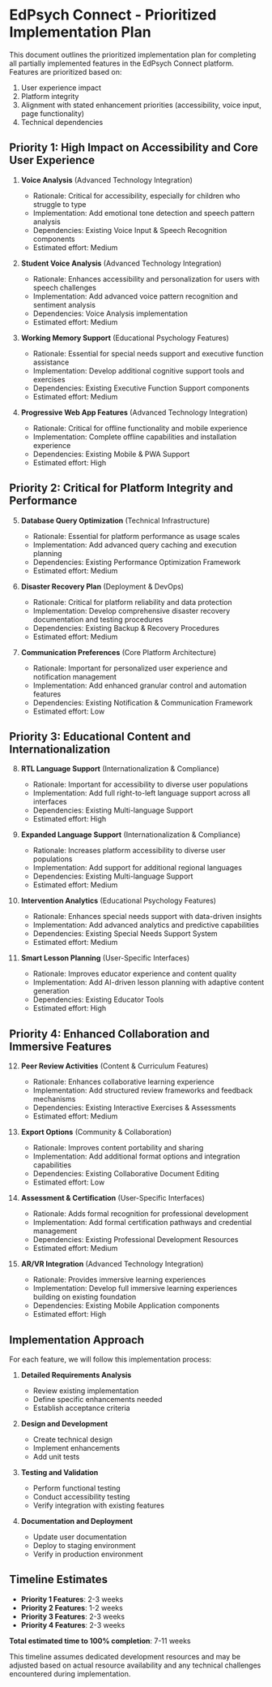 # EdPsych Connect - Prioritized Implementation Plan

This document outlines the prioritized implementation plan for completing all partially implemented features in the EdPsych Connect platform. Features are prioritized based on:
1. User experience impact
2. Platform integrity
3. Alignment with stated enhancement priorities (accessibility, voice input, page functionality)
4. Technical dependencies

## Priority 1: High Impact on Accessibility and Core User Experience

1. **Voice Analysis** (Advanced Technology Integration)
   - Rationale: Critical for accessibility, especially for children who struggle to type
   - Implementation: Add emotional tone detection and speech pattern analysis
   - Dependencies: Existing Voice Input & Speech Recognition components
   - Estimated effort: Medium

2. **Student Voice Analysis** (Advanced Technology Integration)
   - Rationale: Enhances accessibility and personalization for users with speech challenges
   - Implementation: Add advanced voice pattern recognition and sentiment analysis
   - Dependencies: Voice Analysis implementation
   - Estimated effort: Medium

3. **Working Memory Support** (Educational Psychology Features)
   - Rationale: Essential for special needs support and executive function assistance
   - Implementation: Develop additional cognitive support tools and exercises
   - Dependencies: Existing Executive Function Support components
   - Estimated effort: Medium

4. **Progressive Web App Features** (Advanced Technology Integration)
   - Rationale: Critical for offline functionality and mobile experience
   - Implementation: Complete offline capabilities and installation experience
   - Dependencies: Existing Mobile & PWA Support
   - Estimated effort: High

## Priority 2: Critical for Platform Integrity and Performance

5. **Database Query Optimization** (Technical Infrastructure)
   - Rationale: Essential for platform performance as usage scales
   - Implementation: Add advanced query caching and execution planning
   - Dependencies: Existing Performance Optimization Framework
   - Estimated effort: Medium

6. **Disaster Recovery Plan** (Deployment & DevOps)
   - Rationale: Critical for platform reliability and data protection
   - Implementation: Develop comprehensive disaster recovery documentation and testing procedures
   - Dependencies: Existing Backup & Recovery Procedures
   - Estimated effort: Medium

7. **Communication Preferences** (Core Platform Architecture)
   - Rationale: Important for personalized user experience and notification management
   - Implementation: Add enhanced granular control and automation features
   - Dependencies: Existing Notification & Communication Framework
   - Estimated effort: Low

## Priority 3: Educational Content and Internationalization

8. **RTL Language Support** (Internationalization & Compliance)
   - Rationale: Important for accessibility to diverse user populations
   - Implementation: Add full right-to-left language support across all interfaces
   - Dependencies: Existing Multi-language Support
   - Estimated effort: High

9. **Expanded Language Support** (Internationalization & Compliance)
   - Rationale: Increases platform accessibility to diverse user populations
   - Implementation: Add support for additional regional languages
   - Dependencies: Existing Multi-language Support
   - Estimated effort: Medium

10. **Intervention Analytics** (Educational Psychology Features)
    - Rationale: Enhances special needs support with data-driven insights
    - Implementation: Add advanced analytics and predictive capabilities
    - Dependencies: Existing Special Needs Support System
    - Estimated effort: Medium

11. **Smart Lesson Planning** (User-Specific Interfaces)
    - Rationale: Improves educator experience and content quality
    - Implementation: Add AI-driven lesson planning with adaptive content generation
    - Dependencies: Existing Educator Tools
    - Estimated effort: High

## Priority 4: Enhanced Collaboration and Immersive Features

12. **Peer Review Activities** (Content & Curriculum Features)
    - Rationale: Enhances collaborative learning experience
    - Implementation: Add structured review frameworks and feedback mechanisms
    - Dependencies: Existing Interactive Exercises & Assessments
    - Estimated effort: Medium

13. **Export Options** (Community & Collaboration)
    - Rationale: Improves content portability and sharing
    - Implementation: Add additional format options and integration capabilities
    - Dependencies: Existing Collaborative Document Editing
    - Estimated effort: Low

14. **Assessment & Certification** (User-Specific Interfaces)
    - Rationale: Adds formal recognition for professional development
    - Implementation: Add formal certification pathways and credential management
    - Dependencies: Existing Professional Development Resources
    - Estimated effort: Medium

15. **AR/VR Integration** (Advanced Technology Integration)
    - Rationale: Provides immersive learning experiences
    - Implementation: Develop full immersive learning experiences building on existing foundation
    - Dependencies: Existing Mobile Application components
    - Estimated effort: High

## Implementation Approach

For each feature, we will follow this implementation process:

1. **Detailed Requirements Analysis**
   - Review existing implementation
   - Define specific enhancements needed
   - Establish acceptance criteria

2. **Design and Development**
   - Create technical design
   - Implement enhancements
   - Add unit tests

3. **Testing and Validation**
   - Perform functional testing
   - Conduct accessibility testing
   - Verify integration with existing features

4. **Documentation and Deployment**
   - Update user documentation
   - Deploy to staging environment
   - Verify in production environment

## Timeline Estimates

- **Priority 1 Features**: 2-3 weeks
- **Priority 2 Features**: 1-2 weeks
- **Priority 3 Features**: 2-3 weeks
- **Priority 4 Features**: 2-3 weeks

**Total estimated time to 100% completion**: 7-11 weeks

This timeline assumes dedicated development resources and may be adjusted based on actual resource availability and any technical challenges encountered during implementation.
